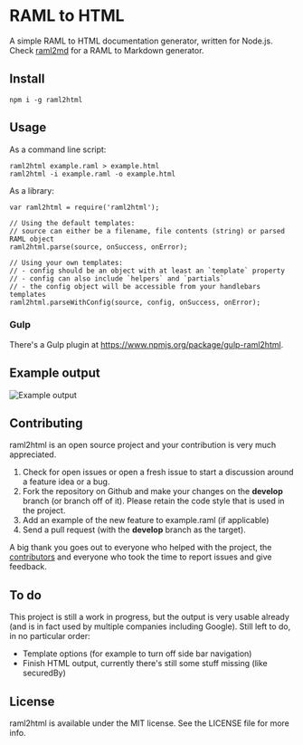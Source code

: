 # RAML to HTML

A simple RAML to HTML documentation generator, written for Node.js.
Check [raml2md](https://github.com/kevinrenskers/raml2md) for a RAML to Markdown generator.


## Install
```
npm i -g raml2html
```


## Usage
As a command line script:

```
raml2html example.raml > example.html
raml2html -i example.raml -o example.html
```

As a library:

```
var raml2html = require('raml2html');

// Using the default templates:
// source can either be a filename, file contents (string) or parsed RAML object
raml2html.parse(source, onSuccess, onError);

// Using your own templates:
// - config should be an object with at least an `template` property
// - config can also include `helpers` and `partials`
// - the config object will be accessible from your handlebars templates
raml2html.parseWithConfig(source, config, onSuccess, onError);
```

### Gulp
There's a Gulp plugin at https://www.npmjs.org/package/gulp-raml2html.


## Example output
![Example output](https://raw.github.com/kevinrenskers/raml2html/master/examples/example.png)


## Contributing
raml2html is an open source project and your contribution is very much appreciated.

1. Check for open issues or open a fresh issue to start a discussion around a feature idea or a bug.
2. Fork the repository on Github and make your changes on the **develop** branch (or branch off of it).
   Please retain the code style that is used in the project.
3. Add an example of the new feature to example.raml (if applicable)
4. Send a pull request (with the **develop** branch as the target).

A big thank you goes out to everyone who helped with the project, the [contributors](https://github.com/kevinrenskers/raml2html/graphs/contributors)
and everyone who took the time to report issues and give feedback.


## To do
This project is still a work in progress, but the output is very usable already (and is in fact used by multiple 
companies including Google). Still left to do, in no particular order:

* Template options (for example to turn off side bar navigation)
* Finish HTML output, currently there's still some stuff missing (like securedBy)


## License
raml2html is available under the MIT license. See the LICENSE file for more info.
